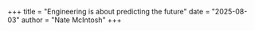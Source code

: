 +++
title = "Engineering is about predicting the future"
date = "2025-08-03"
author = "Nate McIntosh"
+++
